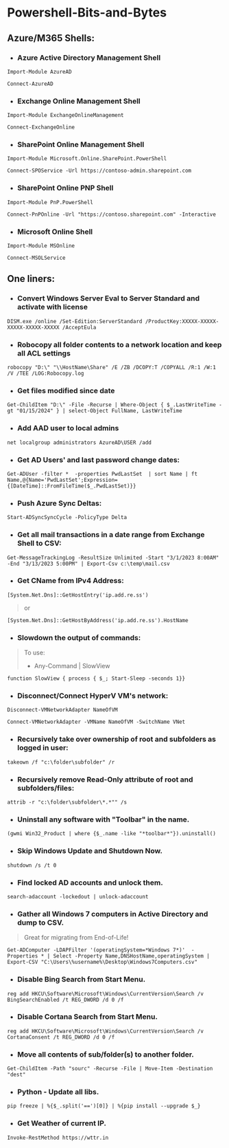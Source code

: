 # Powershell-Bits-and-Bytes

## Azure/M365 Shells:

* ### Azure Active Directory Management Shell
```
Import-Module AzureAD

Connect-AzureAD
```

* ### Exchange Online Management Shell
```
Import-Module ExchangeOnlineManagement

Connect-ExchangeOnline
```

* ### SharePoint Online Management Shell
```
Import-Module Microsoft.Online.SharePoint.PowerShell

Connect-SPOService -Url https://contoso-admin.sharepoint.com
```

* ### SharePoint Online PNP Shell
```
Import-Module PnP.PowerShell

Connect-PnPOnline -Url "https://contoso.sharepoint.com" -Interactive
```

* ### Microsoft Online Shell
```
Import-Module MSOnline

Connect-MSOLService
```

## One liners:
* ### Convert Windows Server Eval to Server Standard and activate with license
```
DISM.exe /online /Set-Edition:ServerStandard /ProductKey:XXXXX-XXXXX-XXXXX-XXXXX-XXXXX /AcceptEula
```

* ### Robocopy all folder contents to a network location and keep all ACL settings
```
robocopy "D:\" "\\HostName\Share" /E /ZB /DCOPY:T /COPYALL /R:1 /W:1 /V /TEE /LOG:Robocopy.log
```

* ### Get files modified since date
```
Get-ChildItem "D:\" -File -Recurse | Where-Object { $_.LastWriteTime -gt "01/15/2024" } | select-Object FullName, LastWriteTime
```

* ### Add AAD user to local admins
```
net localgroup administrators AzureAD\USER /add
```

* ### Get AD Users' and last password change dates:
```
Get-ADUser -filter *  -properties PwdLastSet  | sort Name | ft Name,@{Name='PwdLastSet';Expression={[DateTime]::FromFileTime($_.PwdLastSet)}}
```

* ### Push Azure Sync Deltas:
```
Start-ADSyncSyncCycle -PolicyType Delta
```

* ### Get all mail transactions in a date range from Exchange Shell to CSV:
```
Get-MessageTrackingLog -ResultSize Unlimited -Start "3/1/2023 8:00AM" -End "3/13/2023 5:00PM" | Export-Csv c:\temp\mail.csv
```

* ### Get CName from IPv4 Address:
```
[System.Net.Dns]::GetHostEntry('ip.add.re.ss')
```
> or
```
[System.Net.Dns]::GetHostByAddress('ip.add.re.ss').HostName
```

* ### Slowdown the output of commands:
> To use:
> - Any-Command | SlowView
```
function SlowView { process { $_; Start-Sleep -seconds 1}}
```

* ### Disconnect/Connect HyperV VM's network:
```
Disconnect-VMNetworkAdapter NameOfVM
```
```
Connect-VMNetworkAdapter -VMName NameOfVM -SwitchName VNet
```

* ### Recursively take over ownership of root and subfolders as logged in user:
```
takeown /f "c:\folder\subfolder" /r
```

* ### Recursively remove Read-Only attribute of root and subfolders/files:
```
attrib -r "c:\folder\subfolder\*.*"" /s
```

* ### Uninstall any software with "Toolbar" in the name.
```
(gwmi Win32_Product | where {$_.name -like "*toolbar*"}).uninstall()
```

* ### Skip Windows Update and Shutdown Now.
```
shutdown /s /t 0
```

* ### Find locked AD accounts and unlock them.
```
search-adaccount -lockedout | unlock-adaccount
```

* ### Gather all Windows 7 computers in Active Directory and dump to CSV.
> Great for migrating from End-of-Life!
```
Get-ADComputer -LDAPFilter '(operatingSystem=*Windows 7*)'  -Properties * | Select -Property Name,DNSHostName,operatingSystem | Export-CSV "C:\Users\%username%\Desktop\Windows7Computers.csv"
```

* ### Disable Bing Search from Start Menu.
```
reg add HKCU\Software\Microsoft\Windows\CurrentVersion\Search /v BingSearchEnabled /t REG_DWORD /d 0 /f
```

* ### Disable Cortana Search from Start Menu.
```
reg add HKCU\Software\Microsoft\Windows\CurrentVersion\Search /v CortanaConsent /t REG_DWORD /d 0 /f
```

* ### Move all contents of sub/folder(s) to another folder.
```
Get-ChildItem -Path "sourc" -Recurse -File | Move-Item -Destination "dest"
```

* ### Python - Update all libs.
```
pip freeze | %{$_.split('==')[0]} | %{pip install --upgrade $_}
```

* ### Get Weather of current IP.
```
Invoke-RestMethod https://wttr.in
```
